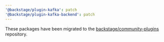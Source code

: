```yaml
---
'@backstage/plugin-kafka': patch
'@backstage/plugin-kafka-backend': patch
---
```


These packages have been migrated to the [backstage/community-plugins](https://github.com/backstage/community-plugins) repository.
